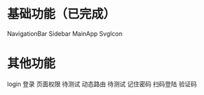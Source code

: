 # 基础功能（已完成）
NavigationBar 
Sidebar
MainApp
SvgIcon

# 其他功能
login
    登录
    页面权限 待测试
    动态路由 待测试
    记住密码
    扫码登陆
    验证码

